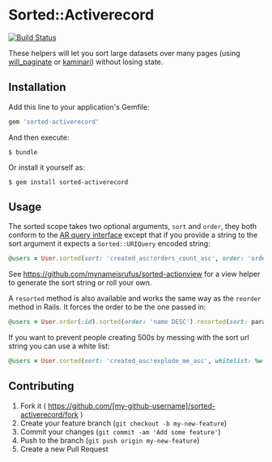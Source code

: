# Sorted::Activerecord

[![Build Status](https://travis-ci.org/mynameisrufus/sorted-activerecord.svg?branch=master)](https://travis-ci.org/mynameisrufus/sorted-activerecord)

These helpers will let you sort large datasets over many pages (using
[will_paginate](https://github.com/mislav/will_paginate) or
[kaminari](https://github.com/amatsuda/kaminari)) without losing state.

## Installation

Add this line to your application's Gemfile:

```ruby
gem 'sorted-activerecord'
```

And then execute:

    $ bundle

Or install it yourself as:

    $ gem install sorted-activerecord

## Usage

The sorted scope takes two optional arguments, `sort` and `order`, they both
conform to the [AR query
interface](http://guides.rubyonrails.org/active_record_querying.html#ordering)
except that if you provide a string to the sort argument it expects a
`Sorted::URIQuery` encoded string:

```ruby
@users = User.sorted(sort: 'created_asc!orders_count_asc', order: 'orders_count ASC, created_at DESC')
```

See https://github.com/mynameisrufus/sorted-actionview for a view helper to
generate the sort string or roll your own.

A `resorted` method is also available and works the same way as the `reorder`
method in Rails. It forces the order to be the one passed in:

```ruby
@users = User.order(:id).sorted(order: 'name DESC').resorted(sort: params[:sort], order: 'email ASC')
```

If you want to prevent people creating 500s by messing with the sort url string
you can use a white list:

```ruby
@users = User.sorted(sort: 'created_asc!explode_me_asc', whitelist: %w(created_at))
```

## Contributing

1. Fork it ( https://github.com/[my-github-username]/sorted-activerecord/fork )
2. Create your feature branch (`git checkout -b my-new-feature`)
3. Commit your changes (`git commit -am 'Add some feature'`)
4. Push to the branch (`git push origin my-new-feature`)
5. Create a new Pull Request
